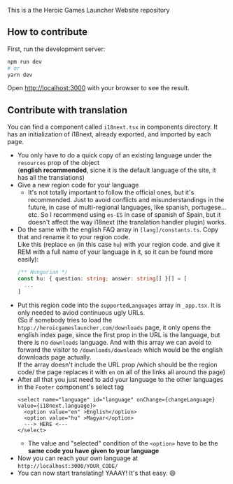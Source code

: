 This is a the Heroic Games Launcher Website repository

## How to contribute

First, run the development server:

```bash
npm run dev
# or
yarn dev
```

Open [http://localhost:3000](http://localhost:3000) with your browser to see the result.

## Contribute with translation

You can find a component called `i18next.tsx` in components directory.
It has an initialization of i18next, already exported, and imported by each page.
- You only have to do a quick copy of an existing language under the `resources` prop of the object  
(**english recommended**, sicne it is the default language of the site, it has all the translations)
- Give a new region code for your language 
  - It's not totally important to follow the official ones, but it's recommended. 
  Just to avoid conflicts and misunderstandings in the future, in case of multi-regional languages, like spanish, portugese... etc. 
  So I recommend using `es-ES` in case of spanish of Spain, but it doesn't affect the way i18next (the translation handler plugin) works.
- Do the same with the english FAQ array in `[lang]/constants.ts`. Copy that and rename it to your region code.  
Like this (replace `en` (in this case `hu`) with your region code. and give it REM with a full name of your language in it, so it can be found more easily):  
  ```ts
  /** Hungarian */
  const hu: { question: string; answer: string[] }[] = [
    ...
  ]
  ```
- Put this region code into the `supportedLanguages` array in  `_app.tsx`. It is only needed to aviod continuous ugly URLs.  
(So if somebody tries to load the `htpp://heroicgameslauncher.com/downloads` page, it only opens the english index page, since the first prop in the URL is the language, but there is no `downloads` language. And with this array we can avoid to forward the visitor to `/downloads/downloads` which would be the english downloads page actually.  
If the array doesn't include the URL prop /which should be the region code/ the page replaces it with `en` on all of the links all around the page)
- After all that you just need to add your language to the other languages in the `Footer` component's  select tag
  ```tsx
  <select name="language" id="language" onChange={changeLanguage} value={i18next.language}>
    <option value="en" >English</option>
    <option value="hu" >Magyar</option>
    ---> HERE <---
  </select>
  ``` 
  - The value and "selected" condition of the `<option>` have to be the **same code you have given to your language**
- Now you can reach your own language at `http://localhost:3000/YOUR_CODE/`
- You can now start translating! YAAAY! It's that easy. :smile:
